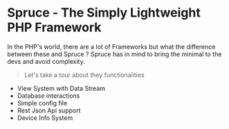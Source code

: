 # Spruce - The Simply Lightweight PHP Framework

In the PHP's world, there are a lot of Frameworks but what the difference between these and Spruce ?
Spruce has in mind to bring the minimal to the devs and avoid complexity.

> Let's take a tour about they functionalities

- View System with Data Stream
- Database interactions
- Simple config file
- Rest Json Api support
- Device Info System